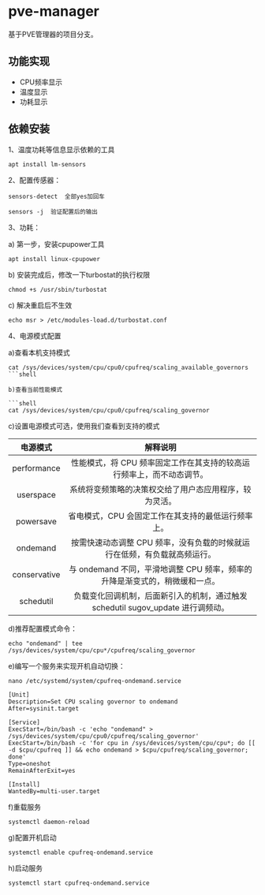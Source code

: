 # pve-manager

基于PVE管理器的项目分支。

## 功能实现

- CPU频率显示
- 温度显示
- 功耗显示

## 依赖安装

1、温度功耗等信息显示依赖的工具
```shell
apt install lm-sensors
```
2、配置传感器：
```shell
sensors-detect  全部yes加回车
````
```shell
sensors -j  验证配置后的输出
```
3、功耗：

a) 第一步，安装cpupower工具

```shell
apt install linux-cpupower
```
b) 安装完成后，修改一下turbostat的执行权限

```shell
chmod +s /usr/sbin/turbostat
```

c) 解决重启后不生效

```shell
echo msr > /etc/modules-load.d/turbostat.conf
```
4、电源模式配置

a)查看本机支持模式

```shell
cat /sys/devices/system/cpu/cpu0/cpufreq/scaling_available_governors
```shell

b)查看当前性能模式

```shell
cat /sys/devices/system/cpu/cpu0/cpufreq/scaling_governor
```

c)设置电源模式可选，使用我们查看到支持的模式

| 电源模式 | 解释说明 |  
| :--: | :--: |  
| performance | 性能模式，将 CPU 频率固定工作在其支持的较高运行频率上，而不动态调节。 |  
| userspace | 系统将变频策略的决策权交给了用户态应用程序，较为灵活。 |  
| powersave | 省电模式，CPU 会固定工作在其支持的最低运行频率上。 |  
| ondemand | 按需快速动态调整 CPU 频率，没有负载的时候就运行在低频，有负载就高频运行。 |  
| conservative | 与 ondemand 不同，平滑地调整 CPU 频率，频率的升降是渐变式的，稍微缓和一点。 |  
| schedutil | 负载变化回调机制，后面新引入的机制，通过触发 schedutil sugov_update 进行调频动。 |

d)推荐配置模式命令：
```shell
echo "ondemand" | tee /sys/devices/system/cpu/cpu*/cpufreq/scaling_governor
```
e)编写一个服务来实现开机自动切换：
```shell
nano /etc/systemd/system/cpufreq-ondemand.service
```
```shell
[Unit]  
Description=Set CPU scaling governor to ondemand  
After=sysinit.target  
  
[Service]  
ExecStart=/bin/bash -c 'echo "ondemand" > /sys/devices/system/cpu/cpu0/cpufreq/scaling_governor'  
ExecStart=/bin/bash -c 'for cpu in /sys/devices/system/cpu/cpu*; do [[ -d $cpu/cpufreq ]] && echo ondemand > $cpu/cpufreq/scaling_governor; done'  
Type=oneshot  
RemainAfterExit=yes  
  
[Install]  
WantedBy=multi-user.target
```
f)重载服务
```shell
systemctl daemon-reload
```
g)配置开机启动
```shell
systemctl enable cpufreq-ondemand.service
```
h)启动服务
```shell
systemctl start cpufreq-ondemand.service
```
